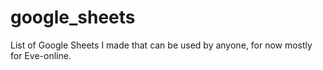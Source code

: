 # google_sheets

List of Google Sheets I made that can be used by anyone, for now mostly for Eve-online.

